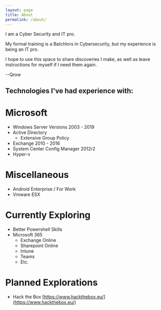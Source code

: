 ```yaml
---
layout: page
title: About
permalink: /about/
---
```


I am a Cyber Security and IT pro.

My formal training is a Batchlors in Cybersecurity, but my experience is being an IT pro.

I hope to use this space to share discoveries I make, as well as leave instructions for myself if I need them again.


--Qrow


## Technologies I've had experience with:

# Microsoft

- Windows Server Versions 2003 - 2019
- Active Directory
    - Extensive Group Policy
- Exchange 2010 - 2016
- System Center Config Manager 2012r2
- Hyper-v

# Miscellaneous

- Android Enterprise / For Work
- Vmware ESX


# Currently Exploring

- Better Powershell Skills
- Microsoft 365
    - Exchange Online
    - Sharepoint Online
    - Intune
    - Teams
    - Etc.

# Planned Explorations

- Hack the Box [https://www.hackthebox.eu/](https://www.hackthebox.eu/)